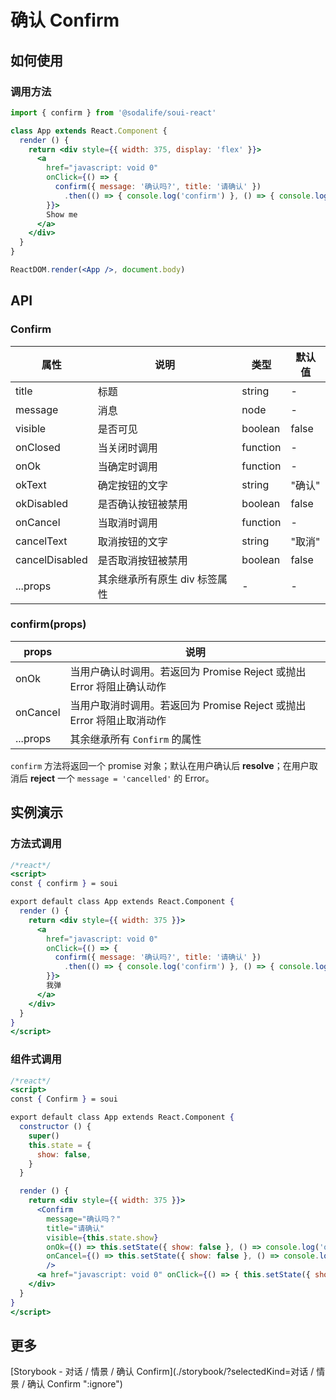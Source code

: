 # 确认 Confirm

## 如何使用
### 调用方法
```jsx
import { confirm } from '@sodalife/soui-react'

class App extends React.Component {
  render () {
    return <div style={{ width: 375, display: 'flex' }}>
      <a
        href="javascript: void 0"
        onClick={() => {
          confirm({ message: '确认吗?', title: '请确认' })
            .then(() => { console.log('confirm') }, () => { console.log('nope') })
        }}>
        Show me
      </a>
    </div>
  }
}

ReactDOM.render(<App />, document.body)
```


## API
### Confirm
|      属性      |             说明              |   类型   | 默认值 |
| -------------- | ----------------------------- | -------- | ------ |
| title          | 标题                          | string   | -      |
| message        | 消息                          | node     | -      |
| visible        | 是否可见                      | boolean  | false  |
| onClosed       | 当关闭时调用                  | function | -      |
| onOk           | 当确定时调用                  | function | -      |
| okText         | 确定按钮的文字                | string   | "确认" |
| okDisabled     | 是否确认按钮被禁用            | boolean  | false  |
| onCancel       | 当取消时调用                  | function | -      |
| cancelText     | 取消按钮的文字                | string   | "取消" |
| cancelDisabled | 是否取消按钮被禁用            | boolean  | false  |
| ...props       | 其余继承所有原生 div 标签属性 | -        | -      |


### confirm(props)
|  props   |                                 说明                                  |
| -------- | --------------------------------------------------------------------- |
| onOk     | 当用户确认时调用。若返回为 Promise Reject 或抛出 Error 将阻止确认动作 |
| onCancel | 当用户取消时调用。若返回为 Promise Reject 或抛出 Error 将阻止取消动作 |
| ...props | 其余继承所有 ``Confirm`` 的属性                                       |

``confirm`` 方法将返回一个 promise 对象；默认在用户确认后 **resolve**；在用户取消后 **reject** 一个 ``message = 'cancelled'`` 的 Error。


## 实例演示
### 方法式调用
```jsx
/*react*/
<script>
const { confirm } = soui

export default class App extends React.Component {
  render () {
    return <div style={{ width: 375 }}>
      <a
        href="javascript: void 0"
        onClick={() => {
          confirm({ message: '确认吗?', title: '请确认' })
            .then(() => { console.log('confirm') }, () => { console.log('nope') })
        }}>
        我弹
      </a>
    </div>
  }
}
</script>
```


### 组件式调用
```jsx
/*react*/
<script>
const { Confirm } = soui

export default class App extends React.Component {
  constructor () {
    super()
    this.state = {
      show: false,
    }
  }

  render () {
    return <div style={{ width: 375 }}>
      <Confirm
        message="确认吗？"
        title="请确认"
        visible={this.state.show}
        onOk={() => this.setState({ show: false }, () => console.log('ok'))}
        onCancel={() => this.setState({ show: false }, () => console.log('cancel'))}
        />
      <a href="javascript: void 0" onClick={() => { this.setState({ show: true }) }}>我弹</a>
    </div>
  }
}
</script>
```


## 更多
[Storybook - 对话 / 情景 / 确认 Confirm](./storybook/?selectedKind=对话 / 情景 / 确认 Confirm ":ignore")
